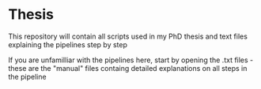 # Thesis
This repository will contain all scripts used in my PhD thesis and text files explaining the pipelines step by step

If you are unfamilliar with the pipelines here, start by opening the .txt files - these are the "manual" files containg detailed explanations on all steps in the pipeline
